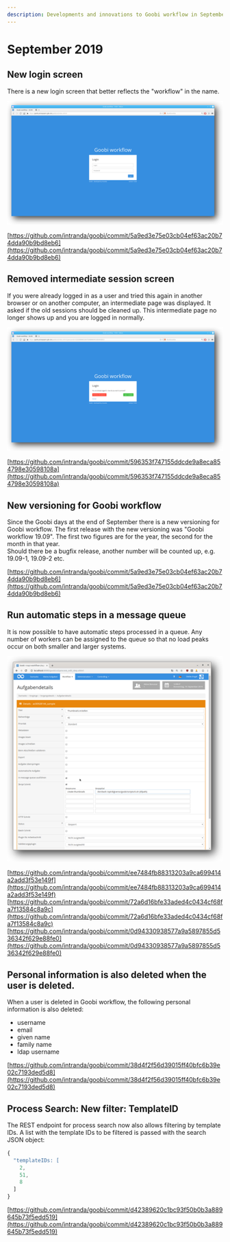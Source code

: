 ```yaml
---
description: Developments and innovations to Goobi workflow in September 2019
---
```


# September 2019

## New login screen

There is a new login screen that better reflects the "workflow" in the name.

![The new login screen](../.gitbook/assets/1909_login_screen.png)

[https://github.com/intranda/goobi/commit/5a9ed3e75e03cb04ef63ac20b74dda90b9bd8eb6](https://github.com/intranda/goobi/commit/5a9ed3e75e03cb04ef63ac20b74dda90b9bd8eb6)

## Removed intermediate session screen

If you were already logged in as a user and tried this again in another browser or on another computer, an intermediate page was displayed. It asked if the old sessions should be cleaned up. This intermediate page no longer shows up and you are logged in normally.

![This intermediate screen will no longer be shown](../.gitbook/assets/1909_session_screen.png)

[https://github.com/intranda/goobi/commit/596353f747155ddcde9a8eca854798e30598108a](https://github.com/intranda/goobi/commit/596353f747155ddcde9a8eca854798e30598108a)

## New versioning for Goobi workflow

Since the Goobi days at the end of September there is a new versioning for Goobi workflow. The first release with the new versioning was "Goobi workflow 19.09". The first two figures are for the year, the second for the month in that year.  
Should there be a bugfix release, another number will be counted up, e.g. 19.09-1, 19.09-2 etc.

[https://github.com/intranda/goobi/commit/5a9ed3e75e03cb04ef63ac20b74dda90b9bd8eb6](https://github.com/intranda/goobi/commit/5a9ed3e75e03cb04ef63ac20b74dda90b9bd8eb6)

## Run automatic steps in a message queue

It is now possible to have automatic steps processed in a queue. Any number of workers can be assigned to the queue so that no load peaks occur on both smaller and larger systems.

![Step details screen with activated message queue checkbox](../.gitbook/assets/1909_step_to_mq.png)

[https://github.com/intranda/goobi/commit/ee7484fb88313203a9ca699414a2add3f53e149f](https://github.com/intranda/goobi/commit/ee7484fb88313203a9ca699414a2add3f53e149f) [https://github.com/intranda/goobi/commit/72a6d16bfe33aded4c0434cf68fa7f13584c8a9c](https://github.com/intranda/goobi/commit/72a6d16bfe33aded4c0434cf68fa7f13584c8a9c) [https://github.com/intranda/goobi/commit/0d94330938577a9a5897855d536342f629e88fe0](https://github.com/intranda/goobi/commit/0d94330938577a9a5897855d536342f629e88fe0)

## Personal information is also deleted when the user is deleted.

When a user is deleted in Goobi workflow, the following personal information is also deleted:

* username
* email
* given name
* family name
* ldap username

[https://github.com/intranda/goobi/commit/38d4f2f56d39015ff40bfc6b39e02c7193ded5d8](https://github.com/intranda/goobi/commit/38d4f2f56d39015ff40bfc6b39e02c7193ded5d8)

## Process Search: New filter: TemplateID

The REST endpoint for process search now also allows filtering by template IDs. A list with the template IDs to be filtered is passed with the search JSON object:

```javascript
{
  "templateIDs: [
    2,
    51,
    8
  ]
}
```

[https://github.com/intranda/goobi/commit/d42389620c1bc93f50b0b3a889645b73f5edd519](https://github.com/intranda/goobi/commit/d42389620c1bc93f50b0b3a889645b73f5edd519)

